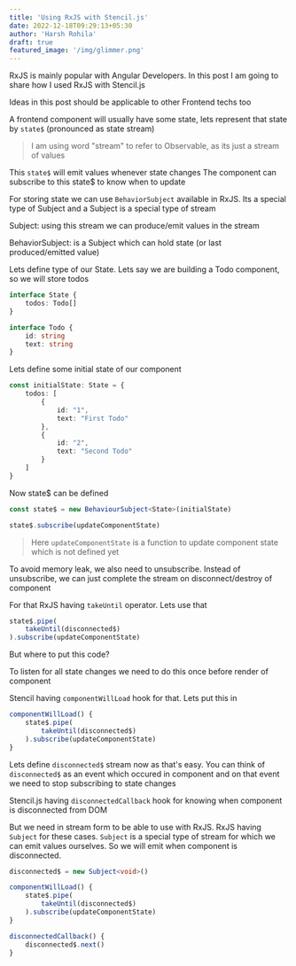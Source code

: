 ```yaml
---
title: 'Using RxJS with Stencil.js'
date: 2022-12-18T09:29:13+05:30
author: 'Harsh Rohila'
draft: true
featured_image: '/img/glimmer.png'
---
```


RxJS is mainly popular with Angular Developers. In this post I am going to share how I used RxJS with Stencil.js

Ideas in this post should be applicable to other Frontend techs too

A frontend component will usually have some state,
lets represent that state by `state$` (pronounced as state stream)

> I am using word "stream" to refer to Observable, as its just a stream of values

This `state$` will emit values whenever state changes
The component can subscribe to this state$ to know when to update

For storing state we can use `BehaviorSubject` available in RxJS. Its a special type of Subject and a Subject is a special type of stream

Subject: using this stream we can produce/emit values in the stream

BehaviorSubject: is a Subject which can hold state (or last produced/emitted value)

Lets define type of our State. Lets say we are building a Todo component, so we will store todos

```ts
interface State {
	todos: Todo[]
}

interface Todo {
	id: string
	text: string
}
```

Lets define some initial state of our component

```ts
const initialState: State = {
	todos: [
		{
			id: "1",
			text: "First Todo"
		},
		{
			id: "2",
			text: "Second Todo"
		}
	]
}
```

Now state$ can be defined
```ts
const state$ = new BehaviourSubject<State>(initialState)
```

```ts
state$.subscribe(updateComponentState)
```
> Here `updateComponentState` is a function to update component state which is not defined yet

To avoid memory leak, we also need to unsubscribe. Instead of unsubscribe, we can just complete the stream on disconnect/destroy of component

For that RxJS having `takeUntil` operator. Lets use that

```ts
state$.pipe(
	takeUntil(disconnected$)
).subscribe(updateComponentState)
```

But where to put this code?

To listen for all state changes we need to do this once before render of component

Stencil having `componentWillLoad` hook for that. Lets put this in

```ts
componentWillLoad() {
	state$.pipe(
		takeUntil(disconnected$)
	).subscribe(updateComponentState)
}
```

Lets define `disconnected$` stream now as that's easy. You can think of `disconnected$` as an event which occured in component and on that event we need to stop subscribing to state changes

Stencil.js having `disconnectedCallback` hook for knowing when component is disconnected from DOM

But we need in stream form to be able to use with RxJS.
RxJS having `Subject` for these cases. `Subject` is a special type of stream for which we can emit values ourselves. So we will emit when component is disconnected.

```ts
disconnected$ = new Subject<void>()

componentWillLoad() {
	state$.pipe(
		takeUntil(disconnected$)
	).subscribe(updateComponentState)
}

disconnectedCallback() {
	disconnected$.next()
}
```
